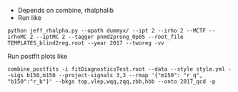 - Depends on combine, rhalphalib
- Run like 
```
python jeff_rhalpha.py --opath dummyx/ --ipt 2 --irho 2 --MCTF --irhoMC 2 --iptMC 2 --tagger pnmd2prong_0p05 --root_file TEMPLATES_blind2reg.root --year 2017 --tworeg -vv
```

Run postfit plots like 
```
combine_postfits -i fitDiagnosticsTest.root --data --style style.yml --sigs b150,m150 --project-signals 3,3 --rmap '{"m150": "r_q", "b150":"r_b"}' --bkgs top,vlep,wqq,zqq,zbb,hbb --onto 2017_qcd -p
```